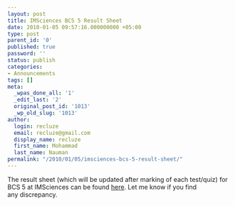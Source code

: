 ```yaml
---
layout: post
title: IMSciences BCS 5 Result Sheet
date: 2010-01-05 09:57:16.000000000 +05:00
type: post
parent_id: '0'
published: true
password: ''
status: publish
categories:
- Announcements
tags: []
meta:
  _wpas_done_all: '1'
  _edit_last: '2'
  original_post_id: '1013'
  _wp_old_slug: '1013'
author:
  login: recluze
  email: recluze@gmail.com
  display_name: recluze
  first_name: Mohammad
  last_name: Nauman
permalink: "/2010/01/05/imsciences-bcs-5-result-sheet/"
---
```

The result sheet (which will be updated after marking of each test/quiz) for BCS 5 at IMSciences can be found [here](http://spreadsheets.google.com/ccc?key=0At2k2naHPl_qdE1MaFo4S1E3STNTc0FUT2o4SWpWV2c&hl=en). Let me know if you find any&nbsp;discrepancy.

